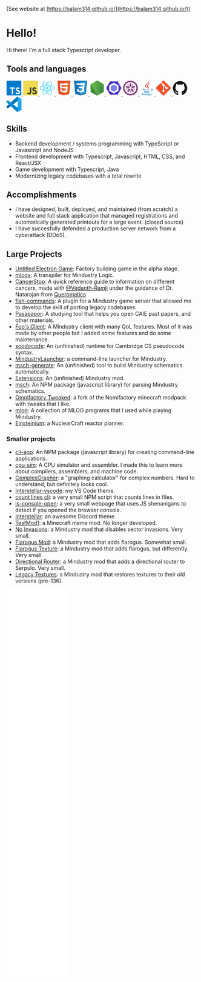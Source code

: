 (See website at [https://balam314.github.io/](https://balam314.github.io/))
# Hello!
Hi there! I'm a full stack Typescript developer.
## Tools and languages
<a href="https://typescriptlang.org/" target="_blank" rel="noreferrer"> 
  <img src="https://raw.githubusercontent.com/devicons/devicon/master/icons/typescript/typescript-original.svg" alt="TS" width="40" height="40"/>
</a>
<a href="https://developer.mozilla.org/en-US/docs/Web/javascript" target="_blank" rel="noreferrer"> 
  <img src="https://raw.githubusercontent.com/devicons/devicon/master/icons/javascript/javascript-original.svg" alt="JS" width="40" height="40"/>
</a>
<a href="https://react.dev/" target="_blank" rel="noreferrer"> 
  <img src="https://raw.githubusercontent.com/devicons/devicon/master/icons/react/react-original.svg" alt="React" width="40" height="40"/>
</a>
<a href="https://developer.mozilla.org/en-US/docs/Web/HTML" target="_blank" rel="noreferrer"> 
  <img src="https://raw.githubusercontent.com/devicons/devicon/master/icons/html5/html5-original.svg" alt="HTML5" width="40" height="40"/>
</a>
<a href="https://developer.mozilla.org/en-US/docs/Web/CSS" target="_blank" rel="noreferrer"> 
  <img src="https://raw.githubusercontent.com/devicons/devicon/master/icons/css3/css3-original.svg" alt="CSS3" width="40" height="40"/>
</a>
<a href="https://nodejs.org/" target="_blank" rel="noreferrer"> 
  <img src="https://raw.githubusercontent.com/devicons/devicon/master/icons/nodejs/nodejs-original.svg" alt="NodeJS" width="40" height="40"/>
</a>
<a href="https://eslint.org/" target="_blank" rel="noreferrer"> 
  <img src="https://raw.githubusercontent.com/devicons/devicon/master/icons/eslint/eslint-original.svg" alt="ESLint" width="40" height="40"/>
</a>
<a href="https://jasmine.github.io/" target="_blank" rel="noreferrer"> 
  <img src="https://raw.githubusercontent.com/devicons/devicon/master/icons/jasmine/jasmine-plain.svg" alt="Jasmine" width="40" height="40"/>
</a>
<a href="https://www.java.com/en/" target="_blank" rel="noreferrer"> 
  <img src="https://raw.githubusercontent.com/devicons/devicon/master/icons/java/java-original.svg" alt="Java" width="40" height="40"/>
</a>
<a href="https://git-scm.com/" target="_blank" rel="noreferrer"> 
  <img src="https://raw.githubusercontent.com/devicons/devicon/master/icons/git/git-original.svg" alt="Git" width="40" height="40"/> 
</a>
<a href="https://github.com/" target="_blank" rel="noreferrer"> 
  <img src="https://raw.githubusercontent.com/devicons/devicon/master/icons/github/github-original.svg" alt="GitHub" width="40" height="40"/> 
</a>
<a href="https://code.visualstudio.com/" target="_blank" rel="noreferrer"> 
  <img src="https://raw.githubusercontent.com/devicons/devicon/master/icons/vscode/vscode-original.svg" alt="VSCode" width="40" height="40"/> 
</a>

## Skills
* Backend development / systems programming with TypeScript or Javascript and NodeJS
* Frontend development with Typescript, Javascript, HTML, CSS, and React/JSX
* Game development with Typescript, Java
* Modernizing legacy codebases with a total rewrite

## Accomplishments

* I have designed, built, deployed, and maintained (from scratch) a website and full stack application that managed registrations and automatically generated printouts for a large event. (closed source)
* I have succesfully defended a production server network from a cyberattack (DDoS).

## Large Projects
* [Untitled Electron Game](https://balam314.github.io/Untitled-Electron-Game/): Factory building game in the alpha stage.
* [mlogx](https://github.com/BalaM314/mlogx): A transpiler for Mindustry Logic.
* [CancerStop](https://cancerstop.dev/?ref=gh): A quick reference guide to information on different cancers, made with [@Vedanth-Ramji](https://github.com/Vedanth-Ramji) under the guidance of Dr. Natarajan from [Queromatics](https://www.queromatics.org/)
* [fish-commands](https://github.com/BalaM314/fish-commands): A plugin for a Mindustry game server that allowed me to develop the skill of porting legacy codebases.
* [Pasapapor](https://balam314.github.io/pasapapor/): A studying tool that helps you open CAIE past papers, and other materials.
* [Foo's Client](https://github.com/mindustry-antigrief/mindustry-client): A Mindustry client with many QoL features. Most of it was made by other people but I added some features and do some maintenance.
* [soodocode](https://balam314.github.io/soodocode/): An (unfinished) runtime for Cambridge CS pseudocode syntax.
* [MindustryLauncher](https://github.com/BalaM314/MindustryLauncher): a command-line launcher for Mindustry.
* [msch-generate](https://github.com/BalaM314/msch-generate): An (unfinished) tool to build Mindustry schematics automatically.
* [Extensions](https://github.com/BalaM314/extensions): An (unfinished) Mindustry mod.
* [msch](https://github.com/BalaM314/msch): An NPM package (javascript library) for parsing Mindustry schematics.
* [Omnifactory Tweaked](https://github.com/BalaM314/Omnifactory-Tweaked): a fork of the Nomifactory minecraft modpack with tweaks that I like.
* [mlog](https://github.com/BalaM314/mlog): A collection of MLOG programs that I used while playing Mindustry.
* [Einsteinium](https://github.com/BalaM314/Einsteinium): a NuclearCraft reactor planner.
### Smaller projects
* [cli-app](https://github.com/BalaM314/cli-app): An NPM package (javascript library) for creating command-line applications.
* [cpu-sim](https://balam314.github.io/cpu-sim/): A CPU simulator and assembler. I made this to learn more about compilers, assemblers, and machine code.
* [ComplexGrapher](https://balam314.github.io/ComplexGrapher/ComplexGrapher.html): a "graphing calculator" for complex numbers. Hard to understand, but definitely looks cool.
* [Interstellar-vscode](https://github.com/BalaM314/interstellar-vscode): my VS Code theme.
* [count lines cli](https://github.com/BalaM314/count-lines-cli): a very small NPM script that counts lines in files.
* [is-console-open](https://github.com/BalaM314/is-console-open): a very small webpage that uses JS shenanigans to detect if you opened the browser console.
* [Interstellar](https://github.com/BalaM314/Interstellar): an awesome Discord theme.
* [TestMod1](https://github.com/BalaM314/TestMod1): a Minecraft meme mod. No longer developed.
* [No Invasions](https://github.com/BalaM314/no-invasions): a Mindustry mod that disables sector invasions. Very small.
* [Flarogus Mod](https://github.com/BalaM314/flarogus-mod): a Mindustry mod that adds flarogus. Somewhat small.
* [Flarogus Texture](https://github.com/BalaM314/flarogus-texture): a Mindustry mod that adds flarogus, but differently. Very small.
* [Directional Router](https://github.com/BalaM314/directional-router-mod): a Mindustry mod that adds a directional router to Serpulo. Very small.
* [Legacy Textures](https://github.com/BalaM314/legacy-textures): a Mindustry mod that restores textures to their old versions (pre-136).

![metrics](github-metrics.svg)
